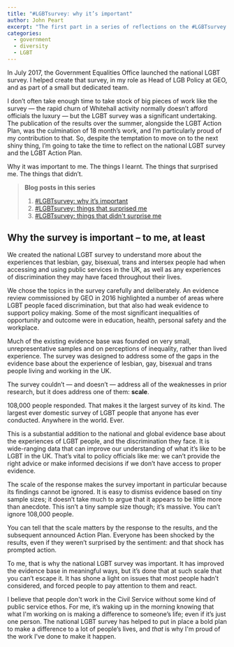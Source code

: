 ```yaml
---
title: "#LGBTsurvey: why it’s important"
author: John Peart
excerpt: "The first part in a series of reflections on the #LGBTsurvey as one of the team who shaped it."
categories:
  - government
  - diversity
  - LGBT
---
```


In July 2017, the Government Equalities Office launched the national LGBT survey. I helped create that survey, in my role as Head of LGB Policy at GEO, and as part of a small but dedicated team.

I don’t often take enough time to take stock of big pieces of work like the survey — the rapid churn of Whitehall activity normally doesn’t afford officials the luxury — but the LGBT survey was a significant undertaking. The publication of the results over the summer, alongside the LGBT Action Plan, was the culmination of 18 month’s work, and I’m particularly proud of my contribution to that. So, despite the temptation to move on to the next shiny thing, I’m going to take the time to reflect on the national LGBT survey and the LGBT Action Plan. 

Why it was important to me. The things I learnt. The things that surprised me. The things that didn’t. 

<blockquote>
<p><strong>Blog posts in this series</strong></p>
<ol>  
<li><a href="/2018/10/01/national-lgbt-survey-why-its-important">#LGBTsurvey: why it’s important</a></li>
<li><a href="/2018/12/04/national-lgbt-survey-what-surprised-me">#LGBTsurvey: things that surprised me</a></li>
<li><a href="/2018/12/05/national-lgbt-survey-what-didnt-surprise-me">#LGBTsurvey: things that didn't surprise me</a></li>
</ol>
</blockquote>

## Why the survey is important – to me, at least

We created the national LGBT survey to understand more about the experiences that lesbian, gay, bisexual, trans and intersex people had when accessing and using public services in the UK, as well as any experiences of discrimination they may have faced throughout their lives.

We chose the topics in the survey carefully and deliberately. An evidence review commissioned by GEO in 2016 highlighted a number of areas where LGBT people faced discrimination, but that also had weak evidence to support policy making. Some of the most significant inequalities of opportunity and outcome were in education, health, personal safety and the workplace.

Much of the existing evidence base was founded on very small, unrepresentative samples and on perceptions of inequality, rather than lived experience. The survey was designed to address some of the gaps in the evidence base about the experience of lesbian, gay, bisexual and trans people living and working in the UK.

The survey couldn’t — and doesn’t — address all of the weaknesses in prior research, but it does address one of them: **scale**. 

108,000 people responded. That makes it the largest survey of its kind. The largest ever domestic survey of LGBT people that anyone has ever conducted. Anywhere in the world. Ever.

This is a substantial addition to the national and global evidence base about the experiences of LGBT people, and the discrimination they face. It is wide-ranging data that can improve our understanding of what it’s like to be LGBT in the UK. That’s vital to policy officials like me: we can’t provide the right advice or make informed decisions if we don’t have access to proper evidence.

The scale of the response makes the survey important in particular because its findings cannot be ignored. It is easy to dismiss evidence based on tiny sample sizes; it doesn’t take much to argue that it appears to be little more than anecdote. This isn’t a tiny sample size though; it’s massive. You can’t ignore 108,000 people. 

You can tell that the scale matters by the response to the results, and the subsequent announced Action Plan. Everyone has been shocked by the results, even if they weren’t surprised by the sentiment: and that shock has prompted action.

To me, that is why the national LGBT survey was important. It has improved the evidence base in meaningful ways, but it’s done that at such scale that you can’t escape it. It has shone a light on issues that most people hadn’t considered, and forced people to pay attention to them and react. 

I believe that people don't work in the Civil Service without some kind of public service ethos. For me, it’s waking up in the morning knowing that what I'm working on is making a difference to someone’s life; even if it’s just one person. The national LGBT survey has helped to put in place a bold plan to make a difference to a lot of people’s lives, and *that* is why I'm proud of the work I've done to make it happen.